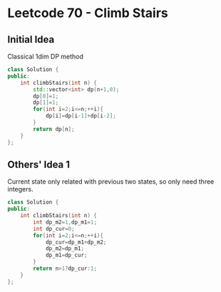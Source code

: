 # Leetcode 70 - Climb Stairs

## Initial Idea
Classical 1dim DP method
```c++
class Solution {
public:
    int climbStairs(int n) {
        std::vector<int> dp(n+1,0);
        dp[0]=1;
        dp[1]=1;
        for(int i=2;i<=n;++i){
            dp[i]=dp[i-1]+dp[i-2];
        }
        return dp[n];
    }
};
```

## Others' Idea 1
Current state only related with previous two states, so only need three integers.
```c++
class Solution {
public:
    int climbStairs(int n) {
        int dp_m2=1,dp_m1=1;
        int dp_cur=0;
        for(int i=2;i<=n;++i){
            dp_cur=dp_m1+dp_m2;
            dp_m2=dp_m1;
            dp_m1=dp_cur;
        }
        return n>1?dp_cur:1;
    }
};
```